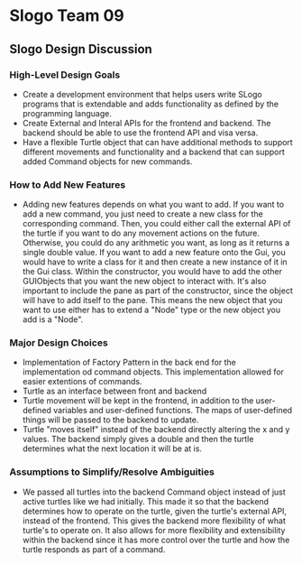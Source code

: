 # Slogo Team 09

## Slogo Design Discussion

### High-Level Design Goals
* Create a development environment that helps users write SLogo programs that is extendable and adds functionality as defined by 
  the programming language.
* Create External and Interal APIs for the frontend and backend. The backend should be able to use the frontend API and visa versa.
* Have a flexible Turtle object that can have additional methods to support different movements and functionality and a backend that 
  can support added Command objects for new commands.


### How to Add New Features
* Adding new features depends on what you want to add. If you want to add a new command, you just need to create a new class for the
  corresponding command. Then, you could either call the external API of the turtle if you want to do any movement actions on the 
  future. Otherwise, you could do any arithmetic you want, as long as it returns a single double value. If you want to add a new feature 
  onto the Gui, you would have to write a class for it and then create a new instance of it in the Gui class. Within the constructor, you 
  would have to add the other GUIObjects that you want the new object to interact with. It's also important to include the pane as part of
  the constructor, since the object will have to add itself to the pane. This means the new object that you want to use either has to extend
  a "Node" type or the new object you add is a "Node". 

### Major Design Choices
* Implementation of Factory Pattern in the back end for the implementation od command objects. This implementation allowed for easier 
  extentions of commands. 
* Turtle as an interface between front and backend
* Turtle movement will be kept in the frontend, in addition to the user-defined variables and user-defined functions. The maps of 
  user-defined things will be passed to the backend to update. 
* Turtle "moves itself" instead of the backend directly altering the x and y values. The backend simply gives a double and then the
  turtle determines what the next location it will be at is. 

### Assumptions to Simplify/Resolve Ambiguities
* We passed all turtles into the backend Command object instead of just active turtles like we had initially. This made it so that the
  backend determines how to operate on the turtle, given the turtle's external API, instead of the frontend. This gives the backend more
  flexibility of what turtle's to operate on. It also allows for more flexibility and extensibility within the backend since it has more
  control over the turtle and how the turtle responds as part of a command. 